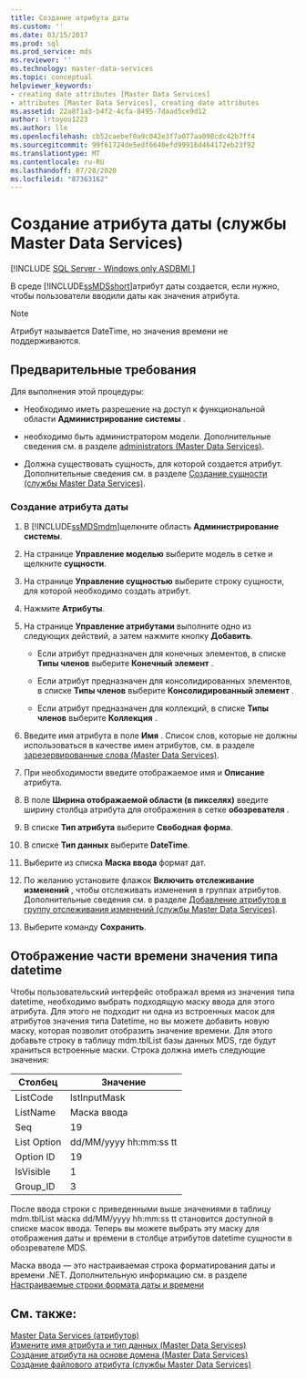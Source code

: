 ```yaml
---
title: Создание атрибута даты
ms.custom: ''
ms.date: 03/15/2017
ms.prod: sql
ms.prod_service: mds
ms.reviewer: ''
ms.technology: master-data-services
ms.topic: conceptual
helpviewer_keywords:
- creating date attributes [Master Data Services]
- attributes [Master Data Services], creating date attributes
ms.assetid: 22a8f1a3-b4f2-4cfa-8495-7daad5ce9d12
author: lrtoyou1223
ms.author: lle
ms.openlocfilehash: cb52caebef0a9c042e3f7a077aa098cdc42b7ff4
ms.sourcegitcommit: 99f61724de5edf6640efd99916d464172eb23f92
ms.translationtype: MT
ms.contentlocale: ru-RU
ms.lasthandoff: 07/28/2020
ms.locfileid: "87363162"
---
```

# <a name="create-a-date-attribute-master-data-services"></a>Создание атрибута даты (службы Master Data Services)

[!INCLUDE [SQL Server - Windows only ASDBMI  ](../includes/applies-to-version/sql-windows-only-asdbmi.md)]

  В среде [!INCLUDE[ssMDSshort](../includes/ssmdsshort-md.md)]атрибут даты создается, если нужно, чтобы пользователи вводили даты как значения атрибута.  
  
> [!NOTE]  
>  Атрибут называется DateTime, но значения времени не поддерживаются.  
  
## <a name="prerequisites"></a>Предварительные требования  
 Для выполнения этой процедуры:  
  
-   Необходимо иметь разрешение на доступ к функциональной области **Администрирование системы** .  
  
-   необходимо быть администратором модели. Дополнительные сведения см. в разделе [administrators &#40;Master Data Services&#41;](../master-data-services/administrators-master-data-services.md).  
  
-   Должна существовать сущность, для которой создается атрибут. Дополнительные сведения см. в разделе [Создание сущности (службы Master Data Services)](../master-data-services/create-an-entity-master-data-services.md).  
  
### <a name="to-create-a-date-attribute"></a>Создание атрибута даты  
  
1.  В [!INCLUDE[ssMDSmdm](../includes/ssmdsmdm-md.md)]щелкните область **Администрирование системы**.  
  
2.  На странице **Управление моделью** выберите модель в сетке и щелкните **сущности**.  
  
3.  На странице **Управление сущностью** выберите строку сущности, для которой необходимо создать атрибут.  
  
4.  Нажмите **Атрибуты**.  
  
5.  На странице **Управление атрибутами** выполните одно из следующих действий, а затем нажмите кнопку **Добавить**.  
  
    -   Если атрибут предназначен для конечных элементов, в списке **Типы членов** выберите **Конечный элемент** .  
  
    -   Если атрибут предназначен для консолидированных элементов, в списке **Типы членов** выберите **Консолидированный элемент** .  
  
    -   Если атрибут предназначен для коллекций, в списке **Типы членов** выберите **Коллекция** .  
  
6.  Введите имя атрибута в поле **Имя** . Список слов, которые не должны использоваться в качестве имен атрибутов, см. в разделе [зарезервированные слова &#40;Master Data Services&#41;](../master-data-services/reserved-words-master-data-services.md).  
  
7.  При необходимости введите отображаемое имя и **Описание** атрибута.  
  
8.  В поле **Ширина отображаемой области (в пикселях)** введите ширину столбца атрибута для отображения в сетке **обозревателя** .  
  
9. В списке **Тип атрибута** выберите **Свободная форма**.  
  
10. В списке **Тип данных** выберите **DateTime**.  
  
11. Выберите из списка **Маска ввода** формат дат.  
  
12. По желанию установите флажок **Включить отслеживание изменений** , чтобы отслеживать изменения в группах атрибутов. Дополнительные сведения см. в разделе [Добавление атрибутов в группу отслеживания изменений (службы Master Data Services)](../master-data-services/add-attributes-to-a-change-tracking-group-master-data-services.md).  
  
13. Выберите команду **Сохранить**.  
  
## <a name="to-display-the-time-portion-of-a-datetime-value"></a>Отображение части времени значения типа datetime  
 Чтобы пользовательский интерфейс отображал время из значения типа datetime, необходимо выбрать подходящую маску ввода для этого атрибута. Для этого не подходит ни одна из встроенных масок для атрибутов значения типа Datetime, но вы можете добавить новую маску, которая позволит отобразить значение времени. Для этого добавьте строку в таблицу mdm.tblList базы данных MDS, где будут храниться встроенные маски. Строка должна иметь следующие значения:  
  
|Столбец|Значение|  
|-|-|  
|ListCode|lstInputMask|  
|ListName|Маска ввода|  
|Seq|19|  
|List Option|dd/MM/yyyy hh:mm:ss tt|  
|Option ID|19|  
|IsVisible|1|  
|Group_ID|3|  
  
 После ввода строки с приведенными выше значениями в таблицу mdm.tblList маска dd/MM/yyyy hh:mm:ss tt становится доступной в списке масок ввода. Теперь вы можете выбрать эту маску для отображения даты и времени в столбце атрибутов datetime сущности в обозревателе MDS.  
  
 Маска ввода — это настраиваемая строка форматирования даты и времени .NET. Дополнительную информацию см. в разделе [Настраиваемые строки формата даты и времени](https://msdn.microsoft.com/library/8kb3ddd4\(v=vs.110\).aspx)  
  
## <a name="see-also"></a>См. также:  
 [Master Data Services &#40;атрибутов&#41;](../master-data-services/attributes-master-data-services.md)   
 [Измените имя атрибута и тип данных &#40;Master Data Services&#41;](../master-data-services/change-an-attribute-name-and-data-type-master-data-services.md)   
 [Создание атрибута на основе домена &#40;Master Data Services&#41;](../master-data-services/create-a-domain-based-attribute-master-data-services.md)   
 [Создание файлового атрибута (службы Master Data Services)](../master-data-services/create-a-file-attribute-master-data-services.md)  
  
  
